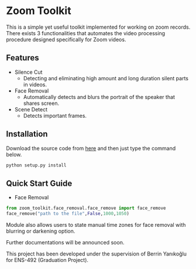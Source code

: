 # Zoom Toolkit



This is a simple yet useful toolkit implemented for working on zoom records. There exists 3 functionalities that 
 automates the video processing procedure designed specifically for Zoom videos.

## Features

 - Silence Cut
    - Detecting and eliminating high amount and long duration silent parts in videos.
 - Face Removal
     - Automatically detects and blurs the portrait of the speaker that shares screen.
 - Scene Detect
    - Detects important frames.

## Installation

Download the source code from <a href="https://github.com/OnurArdaB/Zoom-Toolkit/archive/master.zip">here</a> and then just type the command below.

```.sh
python setup.py install
```

## Quick Start Guide

- Face Removal

```python
from zoom_toolkit.face_removal.face_remove import face_remove
face_remove("path to the file",False,1000,1050)
```

Module also allows users to state manual time zones for face removal with blurring or darkening option.

Further documentations will be announced soon.

This project has been developed under the supervision of Berrin Yanıkoğlu for ENS-492 (Graduation Project).

